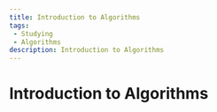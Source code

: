 ```yaml
---
title: Introduction to Algorithms
tags: 
 - Studying
 - Algorithms
description: Introduction to Algorithms
---
```


# Introduction to Algorithms

